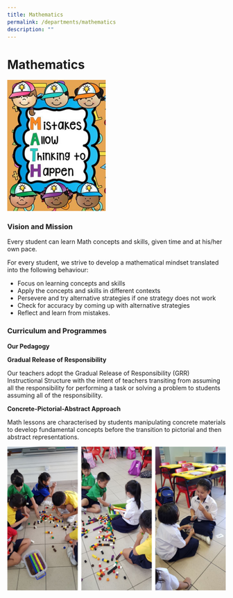 ```yaml
---
title: Mathematics
permalink: /departments/mathematics
description: ""
---
```

# **Mathematics**

<img src="/images/Mathematics%20Slogan%20-%20Mistakes%20Allow%20Thinking%20to%20Happen.jpg" 
     style="width:45%">
		 
### Vision and Mission

Every student can learn Math concepts and skills, given time and at his/her own pace. 

For every student, we strive to develop a mathematical mindset translated into the following behaviour:

*   Focus on learning concepts and skills
*   Apply the concepts and skills in different contexts
*   Persevere and try alternative strategies if one strategy does not work
*   Check for accuracy by coming up with alternative strategies
*   Reflect and learn from mistakes.
  

### Curriculum and Programmes

**Our Pedagogy**

**Gradual Release of Responsibility**

Our teachers adopt the Gradual Release of Responsibility (GRR) Instructional Structure with the intent of teachers transiting from assuming all the responsibility for performing a task or solving a problem to students assuming all of the responsibility.

**Concrete-Pictorial-Abstract Approach**

Math lessons are characterised by students manipulating concrete materials to develop fundamental concepts before the transition to pictorial and then abstract representations.

![](/images/Concrete%20Pictorial%20Abstract%20Maths%20Learning.jpg)
